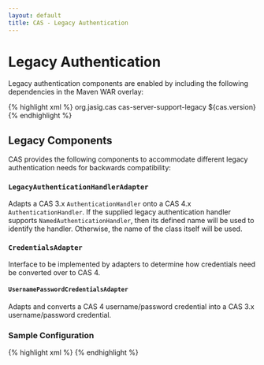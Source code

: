 ```yaml
---
layout: default
title: CAS - Legacy Authentication
---
```


# Legacy Authentication
Legacy authentication components are enabled by including the following dependencies in the Maven WAR overlay:

{% highlight xml %}
    <dependency>
         <groupId>org.jasig.cas</groupId>
         <artifactId>cas-server-support-legacy</artifactId>
         <version>${cas.version}</version>
    </dependency>
{% endhighlight %}

## Legacy Components
CAS provides the following components to accommodate different legacy authentication needs for backwards compatibility:


### `LegacyAuthenticationHandlerAdapter`
Adapts a CAS 3.x `AuthenticationHandler` onto a CAS 4.x `AuthenticationHandler`. If the supplied legacy authentication handler supports `NamedAuthenticationHandler`, then its defined name will be used to identify the handler. Otherwise, the name of the class itself will be used.


### `CredentialsAdapter`
Interface to be implemented by adapters to determine how credentials need be converted over to CAS 4.


#### `UsernamePasswordCredentialsAdapter`
Adapts and converts a CAS 4 username/password credential into a CAS 3.x username/password credential.


### Sample Configuration

{% highlight xml %}
<bean id="legacyAuthHandler"
      class="org.jasig.cas.authentication.LegacyAuthenticationHandlerAdapter"
      c:legacy-ref="cas3LegacyAuthenticationHandler"
      c:adapter-ref="usernamePasswordCredentialsAdapter" />
{% endhighlight %}
